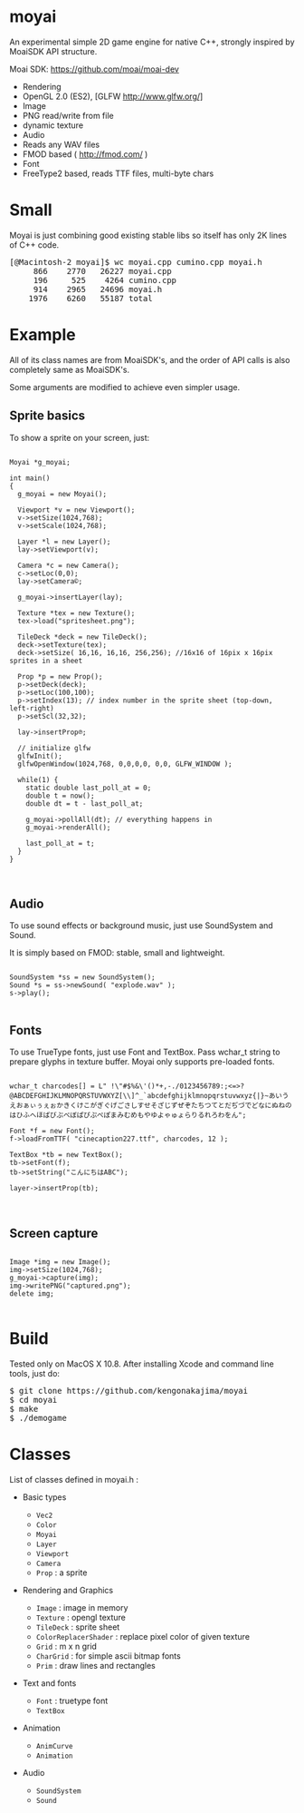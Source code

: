 # moyai

An experimental simple 2D game engine for native C++, strongly inspired by MoaiSDK API structure.

Moai SDK: https://github.com/moai/moai-dev

 - Rendering
  - OpenGL 2.0 (ES2), [GLFW http://www.glfw.org/]
 - Image
  - PNG read/write from file
  - dynamic texture
 - Audio
  - Reads any WAV files
  - FMOD based ( http://fmod.com/ )
 - Font
  - FreeType2 based, reads TTF files, multi-byte chars
  

# Small
Moyai is just combining good existing stable libs so itself has only 2K lines of C++ code.

<pre>
[@Macintosh-2 moyai]$ wc moyai.cpp cumino.cpp moyai.h
     866    2770   26227 moyai.cpp
     196     525    4264 cumino.cpp
     914    2965   24696 moyai.h
    1976    6260   55187 total
</pre>

# Example

All of its class names are from MoaiSDK's, 
and the order of API calls is also completely same as MoaiSDK's.

Some arguments are modified to achieve even simpler usage.



## Sprite basics

To show a sprite on your screen, just:

<pre lang="c++">
<code>
Moyai *g_moyai;

int main() 
{
  g_moyai = new Moyai();

  Viewport *v = new Viewport();
  v->setSize(1024,768);
  v->setScale(1024,768);

  Layer *l = new Layer();
  lay->setViewport(v);
  
  Camera *c = new Camera();
  c->setLoc(0,0);
  lay->setCamera©;

  g_moyai->insertLayer(lay);

  Texture *tex = new Texture();
  tex->load("spritesheet.png");

  TileDeck *deck = new TileDeck();
  deck->setTexture(tex);
  deck->setSize( 16,16, 16,16, 256,256); //16x16 of 16pix x 16pix sprites in a sheet

  Prop *p = new Prop();
  p->setDeck(deck);
  p->setLoc(100,100);
  p->setIndex(13); // index number in the sprite sheet (top-down, left-right)
  p->setScl(32,32);

  lay->insertProp℗;

  // initialize glfw
  glfwInit();
  glfwOpenWindow(1024,768, 0,0,0,0, 0,0, GLFW_WINDOW );

  while(1) {
    static double last_poll_at = 0;
    double t = now();
    double dt = t - last_poll_at;
  
    g_moyai->pollAll(dt); // everything happens in 
    g_moyai->renderAll();
    
    last_poll_at = t;
  }
}

</code>
</pre>
 

## Audio

To use sound effects or background music, just use SoundSystem and Sound.

It is simply based on FMOD: stable, small and lightweight.

<pre lang="c">
<code>
SoundSystem *ss = new SoundSystem();
Sound *s = ss->newSound( "explode.wav" );
s->play();
</code>
</pre>

Fonts
----
To use TrueType fonts, just use Font and TextBox.
Pass wchar_t string to prepare glyphs in texture buffer.
Moyai only supports pre-loaded fonts.


<pre lang="c">
<code>
wchar_t charcodes[] = L" !\"#$%&\'()*+,-./0123456789:;<=>?@ABCDEFGHIJKLMNOPQRSTUVWXYZ[\\]^_`abcdefghijklmnopqrstuvwxyz{|}~あいうえおぁぃぅぇぉかきくけこがぎぐげごさしすせそざじずぜぞたちつてとだぢづでどなにぬねのはひふへほばびぶべぼぱぴぷぺぽまみむめもやゆよゃゅょらりるれろわをん";    
 
Font *f = new Font();
f->loadFromTTF( "cinecaption227.ttf", charcodes, 12 ); 

TextBox *tb = new TextBox();
tb->setFont(f);
tb->setString("こんにちはABC");

layer->insertProp(tb);

</code>
</pre>

Screen capture
----
<pre lang="c">
<code>
Image *img = new Image();
img->setSize(1024,768);
g_moyai->capture(img);
img->writePNG("captured.png");
delete img;
</code>
</pre>

Build
=====

Tested only on MacOS X 10.8. After installing Xcode and command line tools, just do:
 
<pre>
$ git clone https://github.com/kengonakajima/moyai
$ cd moyai
$ make
$ ./demogame
</pre>

Classes
=====
List of classes defined in moyai.h :

- Basic types
  - <code>Vec2</code>
  - <code>Color</code>
  - <code>Moyai</code>
  - <code>Layer</code>
  - <code>Viewport</code>
  - <code>Camera</code> 
  - <code>Prop</code> : a sprite 
  
- Rendering and Graphics
  - <code>Image</code>  : image in memory
  - <code>Texture</code> : opengl texture
  - <code>TileDeck</code> : sprite sheet
  - <code>ColorReplacerShader</code> : replace pixel color of given texture 
  - <code>Grid</code> : m x n grid
  - <code>CharGrid</code> : for simple ascii bitmap fonts
  - <code>Prim</code> : draw lines and rectangles
- Text and fonts  
  - <code>Font</code> : truetype font
  - <code>TextBox</code>
 
- Animation
  - <code>AnimCurve</code>
  - <code>Animation</code>  

- Audio
  - <code>SoundSystem</code>
  - <code>Sound</code>
 